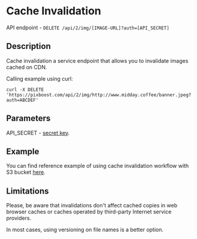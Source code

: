 # Cache Invalidation

API endpoint - `DELETE /api/2/img/[IMAGE-URL]?auth=[API_SECRET]`

## Description

Cache invalidation a service endpoint that allows you to invalidate images cached on CDN.

Calling example using curl:

```text
curl -X DELETE 'https://pixboost.com/api/2/img/http://www.midday.coffee/banner.jpeg?auth=ABCDEF'
```

## Parameters

API\_SECRET - [secret key](../workflows/api-secrets.md).

## Example

You can find reference example of using cache invalidation workflow with S3 bucket [here](https://github.com/Pixboost/aws-s3-invalidate-cdn).

## Limitations

Please, be aware that invalidations don't affect cached copies in web browser caches or caches operated by third-party Internet service providers.

In most cases, using versioning on file names is a better option.

